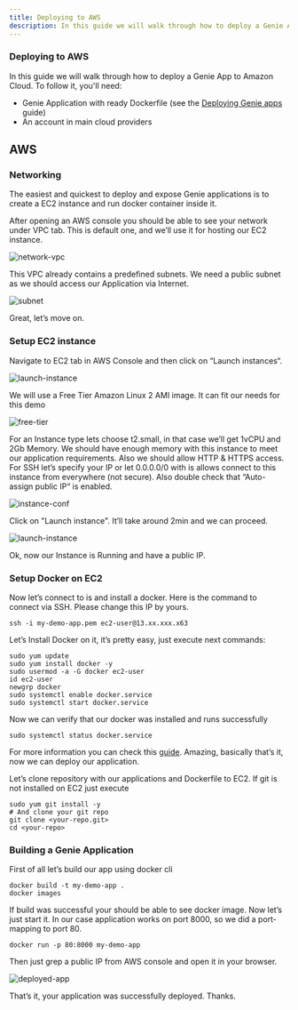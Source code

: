 ```yaml
---
title: Deploying to AWS
description: In this guide we will walk through how to deploy a Genie App to Amazon Cloud.
---
```


### Deploying to AWS

In this guide we will walk through how to deploy a Genie App to Amazon Cloud. To follow it, you'll need:

* Genie Application with ready Dockerfile (see the [Deploying Genie apps](/guides/deploying-genie-apps) guide)
* An account in main cloud providers

## AWS

### Networking

The easiest and quickest to deploy and expose Genie applications is to create a EC2 instance and run docker container inside it.

After opening an AWS console you should be able to see your network under VPC tab. This is default one, and we’ll use it for hosting our EC2 instance.

![network-vpc](/assets/docs/workflow/deploying-on-aws/1_network_tab.png)


This VPC already contains a predefined subnets. We need a public subnet as we should access our Application via Internet.

![subnet](/assets/docs/workflow/deploying-on-aws/2_subnet.png)

Great, let’s move on.

### Setup EC2 instance

Navigate to EC2 tab in AWS Console and then click on “Launch instances“. 

![launch-instance](/assets/docs/workflow/deploying-on-aws/3_launch_instance.png)

We will use a Free Tier Amazon  Linux 2 AMI image. It can fit our needs for this demo

![free-tier](/assets/docs/workflow/deploying-on-aws/4_free_instance.png)

For an Instance type lets choose t2.small, in that case we’ll get 1vCPU and 2Gb Memory. We should have enough memory with this instance to meet our application requirements. Also we should allow HTTP & HTTPS access. For SSH let’s specify your IP or let 0.0.0.0/0 with is allows connect to this instance from everywhere (not secure). Also double check that “Auto-assign public IP“ is enabled.

![instance-conf](/assets/docs/workflow/deploying-on-aws/5_instance_conf.png)

Click on "Launch instance". It’ll take around 2min and we can proceed.

![launch-instance](/assets/docs/workflow/deploying-on-aws/6_launch_instance.png)

Ok, now our Instance is Running and have a public IP.

### Setup Docker on EC2

Now let’s connect to is and install a docker. Here is the command to connect via SSH. Please change this IP by yours.

```
ssh -i my-demo-app.pem ec2-user@13.xx.xxx.x63
```

Let’s Install Docker on it, it’s pretty easy, just execute next commands:

```
sudo yum update
sudo yum install docker -y
sudo usermod -a -G docker ec2-user
id ec2-user
newgrp docker
sudo systemctl enable docker.service
sudo systemctl start docker.service
```

Now we can verify that our docker was installed and runs successfully

```
sudo systemctl status docker.service
```

For more information you can check this [guide](https://www.cyberciti.biz/faq/how-to-install-docker-on-amazon-linux-2/). Amazing, basically that’s it, now we can deploy our application.

Let’s clone repository with our applications and Dockerfile to EC2. If git is not installed on EC2 just execute

```
sudo yum git install -y
# And clone your git repo
git clone <your-repo.git>
cd <your-repo>
```

### Building a Genie Application

First of all let’s build our app using docker cli

```
docker build -t my-demo-app .
docker images 
```

If build was successful your should be able to see docker image. Now let’s just start it. In our case application works on port 8000, so we did a port-mapping to port 80.

```
docker run -p 80:8000 my-demo-app
```

Then just grep a public IP from AWS console and open it in your browser.

![deployed-app](/assets/docs/workflow/deploying-on-aws/7_aws_app.png)

That’s it, your application was successfully deployed. Thanks.
